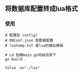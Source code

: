 ## 将数据库配置转成lua格式
### 使用

``` 
# 配置在 config/
# DBConf.json 是数据配置
# luatemp.txt 是lua的输出模板

# cd 到跟main.go同级目录下
go build .

tolua -o="./lua"
```
